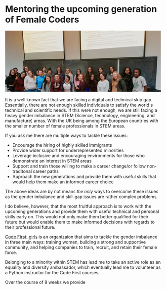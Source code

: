 <!--
.. title: Mentoring the upcoming generation of female coders
.. author: Tania Allard
.. slug: tania_allard
.. date:
.. tags:
.. category:
.. link:
.. description:
.. type: text
-->

# Mentoring the upcoming generation of Female Coders

![python1](/images/CF_python1.jpg)

It is a well known fact that we are facing a digital and technical skip gap.
Essentially, there are not enough skilled individuals to satisfy the world's
technical and scientific needs. If this were not enough, we are still facing a heavy
gender imbalance in STEM (Science, technology, engineering, and manufacture) areas.
With the UK being among the European countries with the smaller number of female
professionals in STEM areas.

If you ask me there are multiple ways to tackle these issues:
- Encourage the hiring of highly skilled immigrants
- Provide wider support for underrepresented minorities
- Leverage inclusive and encouraging environments for those who
demonstrate an interest in STEM areas
- Support and train those willing to make a career change/or follow non-traditonal career paths
- Approach the new generations and provide them with useful skills that would help them
make an informed career choice

The above ideas are by not means *the only* ways to overcome these issues as the gender imbalance and  skill gap issues are rather complex problems.

I do believe, however, that the most fruitful approach is to work with the upcoming generations and provide them with useful technical and personal skills early on. This would not only make them better qualified for their future but would enable them to make informed decisions with regards to their professional future.

[Code First: girls](http://www.codefirstgirls.org.uk) is an organizaion that aims to tackle the gender imbalance in three main ways: training women, building a strong and supportive community, and helping companies to train, recruit, and retain their female force.

Belonging to a minority within STEM has lead me to take an active role as an equality and diversity ambassador, which eventually lead me to volunteer as a Python instructor for the Code First courses.

Over the course of 8 weeks we provide
